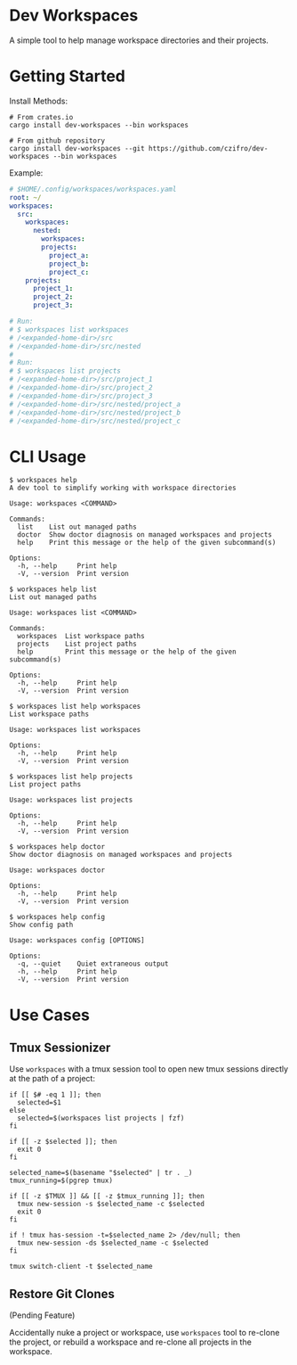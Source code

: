 # Dev Workspaces

A simple tool to help manage workspace directories and their projects. 

# Getting Started

Install Methods:

```shell
# From crates.io
cargo install dev-workspaces --bin workspaces

# From github repository
cargo install dev-workspaces --git https://github.com/czifro/dev-workspaces --bin workspaces
```

Example:

```yaml
# $HOME/.config/workspaces/workspaces.yaml
root: ~/
workspaces:
  src:
    workspaces:
      nested:
        workspaces: 
        projects:
          project_a:
          project_b:
          project_c:
    projects:
      project_1:
      project_2:
      project_3:

# Run:
# $ workspaces list workspaces
# /<expanded-home-dir>/src
# /<expanded-home-dir>/src/nested
#
# Run:
# $ workspaces list projects
# /<expanded-home-dir>/src/project_1
# /<expanded-home-dir>/src/project_2
# /<expanded-home-dir>/src/project_3
# /<expanded-home-dir>/src/nested/project_a
# /<expanded-home-dir>/src/nested/project_b
# /<expanded-home-dir>/src/nested/project_c
```

# CLI Usage

```shell
$ workspaces help
A dev tool to simplify working with workspace directories

Usage: workspaces <COMMAND>

Commands:
  list    List out managed paths
  doctor  Show doctor diagnosis on managed workspaces and projects
  help    Print this message or the help of the given subcommand(s)

Options:
  -h, --help     Print help
  -V, --version  Print version

$ workspaces help list
List out managed paths

Usage: workspaces list <COMMAND>

Commands:
  workspaces  List workspace paths
  projects    List project paths
  help        Print this message or the help of the given subcommand(s)

Options:
  -h, --help     Print help
  -V, --version  Print version

$ workspaces list help workspaces
List workspace paths

Usage: workspaces list workspaces

Options:
  -h, --help     Print help
  -V, --version  Print version

$ workspaces list help projects
List project paths

Usage: workspaces list projects

Options:
  -h, --help     Print help
  -V, --version  Print version

$ workspaces help doctor
Show doctor diagnosis on managed workspaces and projects

Usage: workspaces doctor

Options:
  -h, --help     Print help
  -V, --version  Print version

$ workspaces help config
Show config path

Usage: workspaces config [OPTIONS]

Options:
  -q, --quiet    Quiet extraneous output
  -h, --help     Print help
  -V, --version  Print version

```


# Use Cases

## Tmux Sessionizer

Use `workspaces` with a tmux session tool to open new tmux sessions directly at the
path of a project:

```shell
if [[ $# -eq 1 ]]; then
  selected=$1
else
  selected=$(workspaces list projects | fzf)
fi

if [[ -z $selected ]]; then
  exit 0
fi

selected_name=$(basename "$selected" | tr . _)
tmux_running=$(pgrep tmux)

if [[ -z $TMUX ]] && [[ -z $tmux_running ]]; then
  tmux new-session -s $selected_name -c $selected
  exit 0
fi

if ! tmux has-session -t=$selected_name 2> /dev/null; then
  tmux new-session -ds $selected_name -c $selected
fi

tmux switch-client -t $selected_name
```

## Restore Git Clones

(Pending Feature)

Accidentally nuke a project or workspace, use `workspaces` tool to re-clone the
project, or rebuild a workspace and re-clone all projects in the workspace.


